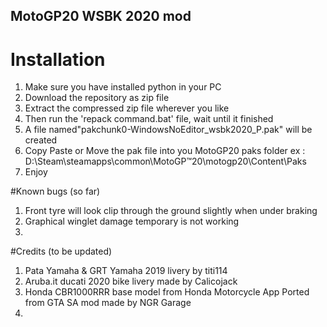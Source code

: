 ## MotoGP20 WSBK 2020 mod
# Installation
1. Make sure you have installed python in your PC
2. Download the repository as zip file
3. Extract the compressed zip file wherever you like
4. Then run the 'repack command.bat' file, wait until it finished
5. A file named"pakchunk0-WindowsNoEditor_wsbk2020_P.pak" will be created
6. Copy Paste or Move the pak file into you MotoGP20 paks folder
    ex : D:\Steam\steamapps\common\MotoGP™20\motogp20\Content\Paks
7. Enjoy

#Known bugs (so far)
1. Front tyre will look clip through the ground slightly when under braking
2. Graphical winglet damage temporary is not working
3. 

#Credits (to be updated)
1. Pata Yamaha & GRT Yamaha 2019 livery by titi114
2. Aruba.it ducati 2020 bike livery made by Calicojack
3. Honda CBR1000RRR base model from Honda Motorcycle App
    Ported from GTA SA mod made by NGR Garage
4.
